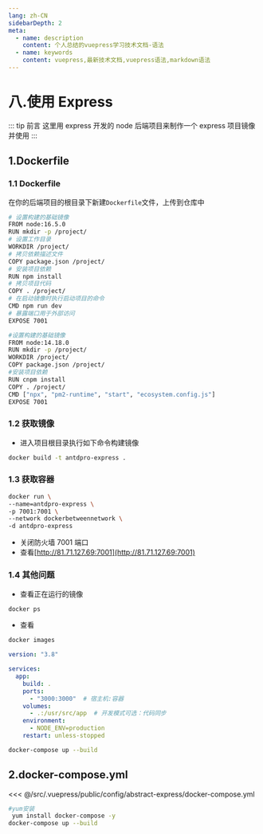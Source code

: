 ```yaml
---
lang: zh-CN
sidebarDepth: 2
meta:
  - name: description
    content: 个人总结的vuepress学习技术文档-语法
  - name: keywords
    content: vuepress,最新技术文档,vuepress语法,markdown语法
---
```


# 八.使用 Express

::: tip 前言
这里用 express 开发的 node 后端项目来制作一个 express 项目镜像并使用
:::

## 1.Dockerfile

### 1.1 Dockerfile

在你的后端项目的根目录下新建`Dockerfile`文件，上传到仓库中

```bash
# 设置构建的基础镜像
FROM node:16.5.0
RUN mkdir -p /project/
# 设置工作目录
WORKDIR /project/
# 拷贝依赖描述文件
COPY package.json /project/
# 安装项目依赖
RUN npm install
# 拷贝项目代码
COPY . /project/
# 在启动镜像时执行启动项目的命令
CMD npm run dev
# 暴露端口用于外部访问
EXPOSE 7001
```

```sh
#设置构建的基础镜像
FROM node:14.18.0
RUN mkdir -p /project/
WORKDIR /project/
COPY package.json /project/
#安装项目依赖
RUN cnpm install
COPY . /project/
CMD ["npx", "pm2-runtime", "start", "ecosystem.config.js"]
EXPOSE 7001
```

### 1.2 获取镜像

- 进入项目根目录执行如下命令构建镜像

```bash
docker build -t antdpro-express .
```

### 1.3 获取容器

```bash
docker run \
--name=antdpro-express \
-p 7001:7001 \
--network dockerbetweennetwork \
-d antdpro-express
```

- 关闭防火墙 7001 端口
- 查看[http://81.71.127.69:7001](http://81.71.127.69:7001)

### 1.4 其他问题

- 查看正在运行的镜像

```bash
docker ps
```

- 查看

```bash
docker images
```

```yaml
version: "3.8"

services:
  app:
    build: .
    ports:
      - "3000:3000"  # 宿主机:容器
    volumes:
      - .:/usr/src/app  # 开发模式可选：代码同步
    environment:
      - NODE_ENV=production
    restart: unless-stopped
```

```sh
docker-compose up --build
```

## 2.docker-compose.yml

<<< @/src/.vuepress/public/config/abstract-express/docker-compose.yml


```sh
#yum安装
 yum install docker-compose -y
docker-compose up --build
```
